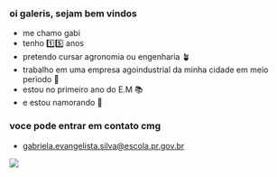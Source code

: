 ### oi galeris, sejam bem vindos

- me chamo gabi
- tenho  1️⃣5️⃣ anos
- pretendo cursar agronomia ou engenharia 🪴
- trabalho em uma empresa agoindustrial da minha cidade em meio perìodo 🌱
- estou no primeiro ano do E.M 📚
- e estou namorando 💟

### voce pode entrar em contato cmg
- gabriela.evangelista.silva@escola.pr.gov.br




![](https://media.tenor.com/GZHf6gWuy5UAAAAC/nezuko-tanjiro.gif)










